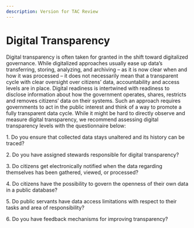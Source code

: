 ```yaml
---
description: Version for TAC Review
---
```


# Digital Transparency

Digital transparency is often taken for granted in the shift toward digitalized governance. While digitalized approaches usually ease up data’s transferring, storing, analyzing, and archiving – as it is now clear when and how it was processed – it does not necessarily mean that a transparent cycle with clear oversight over citizens’ data, accountability and access levels are in place. Digital readiness is intertwined with readiness to disclose information about how the government operates, shares, restricts and removes citizens’ data on their systems. Such an approach requires governments to act in the public interest and think of a way to promote a fully transparent data cycle. While it might be hard to directly observe and measure digital transparency, we recommend assessing digital transparency levels with the questionnaire below:

&#x20;

1\.     Do you ensure that collected data stays unaltered and its history can be traced?&#x20;

2\.     Do you have assigned stewards responsible for digital transparency?&#x20;

3\.     Do citizens get electronically notified when the data regarding themselves has been gathered, viewed, or processed?&#x20;

4\.     Do citizens have the possibility to govern the openness of their own data in a public database?&#x20;

5\.     Do public servants have data access limitations with respect to their tasks and area of responsibility?&#x20;

6\.     Do you have feedback mechanisms for improving transparency?&#x20;
